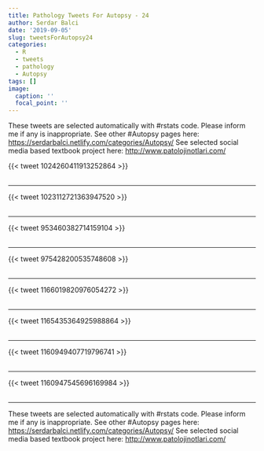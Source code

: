 ```yaml
---
title: Pathology Tweets For Autopsy - 24
author: Serdar Balci
date: '2019-09-05'
slug: tweetsForAutopsy24
categories:
  - R
  - tweets
  - pathology
  - Autopsy
tags: []
image:
  caption: ''
  focal_point: ''
---
```



These tweets are selected automatically with #rstats code. Please inform me if any is inappropriate.
See other #Autopsy pages here: https://serdarbalci.netlify.com/categories/Autopsy/ 
See selected social media based textbook project here: http://www.patolojinotlari.com/

{{< tweet 1024260411913252864 >}}
<br>
<br>
<hr>
{{< tweet 1023112721363947520 >}}
<br>
<br>
<hr>
{{< tweet 953460382714159104 >}}
<br>
<br>
<hr>
{{< tweet 975428200535748608 >}}
<br>
<br>
<hr>
{{< tweet 1166019820976054272 >}}
<br>
<br>
<hr>
{{< tweet 1165435364925988864 >}}
<br>
<br>
<hr>
{{< tweet 1160949407719796741 >}}
<br>
<br>
<hr>
{{< tweet 1160947545696169984 >}}
<br>
<br>
<hr>


These tweets are selected automatically with #rstats code. Please inform me if any is inappropriate.
See other #Autopsy pages here: https://serdarbalci.netlify.com/categories/Autopsy/ 
See selected social media based textbook project here: http://www.patolojinotlari.com/
